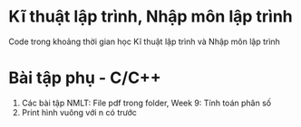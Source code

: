 # Kĩ thuật lập trình, Nhập môn lập trình
Code trong khoảng thời gian học Kĩ thuật lập trình và Nhập môn lập trình

# Bài tập phụ - C/C++
1.  Các bài tập NMLT: File pdf trong folder, Week 9: Tính toán phân số
2.  Print hình vuông với n có trước

